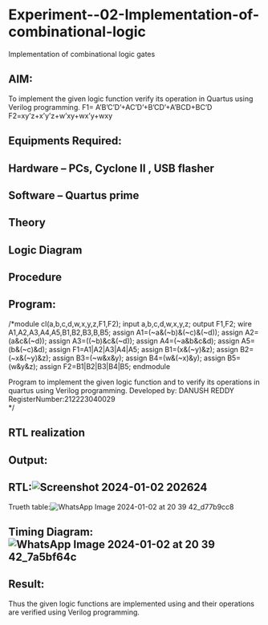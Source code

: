 # Experiment--02-Implementation-of-combinational-logic
Implementation of combinational logic gates
 
## AIM:
To implement the given logic function verify its operation in Quartus using Verilog programming.
 F1= A’B’C’D’+AC’D’+B’CD’+A’BCD+BC’D
F2=xy’z+x’y’z+w’xy+wx’y+wxy
 
 
 
## Equipments Required:
## Hardware – PCs, Cyclone II , USB flasher
## Software – Quartus prime


## Theory
 

## Logic Diagram
## Procedure
## Program:
/*module cl(a,b,c,d,w,x,y,z,F1,F2);
input a,b,c,d,w,x,y,z;
output F1,F2;
wire A1,A2,A3,A4,A5,B1,B2,B3,B,B5;
assign A1=(~a&(~b)&(~c)&(~d));
assign A2=(a&c&(~d));
assign A3=((~b)&c&(~d));
assign A4=(~a&b&c&d);
assign A5=(b&(~c)&d);
assign F1=A1|A2|A3|A4|A5;
assign B1=(x&(~y)&z);
assign B2=(~x&(~y)&z);
assign B3=(~w&x&y);
assign B4=(w&(~x)&y);
assign B5=(w&y&z);
assign F2=B1|B2|B3|B4|B5;
endmodule

Program to implement the given logic function and to verify its operations in quartus using Verilog programming.
Developed by: DANUSH REDDY
RegisterNumber:212223040029  
*/
## RTL realization

## Output:
## RTL:![Screenshot 2024-01-02 202624](https://github.com/danushreddy7/Experiment--02-Implementation-of-combinational-logic-/assets/149035740/35c7ff49-938a-43b1-84f6-0a72b90fe59f)
Trueth table:![WhatsApp Image 2024-01-02 at 20 39 42_d77b9cc8](https://github.com/danushreddy7/Experiment--02-Implementation-of-combinational-logic-/assets/149035740/06208a49-3e7b-4b4b-8a8a-81d4d708e3d7)


## Timing Diagram:![WhatsApp Image 2024-01-02 at 20 39 42_7a5bf64c](https://github.com/danushreddy7/Experiment--02-Implementation-of-combinational-logic-/assets/149035740/5445707d-fc81-4309-a30d-881657ee4b29)

## Result:
Thus the given logic functions are implemented using  and their operations are verified using Verilog programming.
